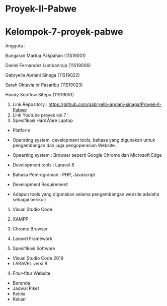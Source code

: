 # Proyek-II-Pabwe
# Kelompok-7-proyek-pabwe
Anggota   :  <p>Bungaran Martua Pakpahan (11S19001)</p>
             <p>Daniel Fernandez Lumbanraja (11S19006)</p>
             <p>Gabryella Apriani Sinaga (11S19022)</p>
             <p>Sarah Oktavia br Pasaribu (11S19023)</p>
             <p>Handy Sonflow Sitepu (11S19051)</p>


1. Link Repository : https://github.com/gabryella-apriani-sinaga/Proyek-II-Pabwe
2. Link Youtube proyek kel.7 : 
3. Spesifikasi HardWare Laptop
* Platform
* Operating system, development tools, bahasa yang digunakan untuk pengembangan dan juga pengoperasian Website.
* Opearting system 		: Browser seperti Google Chrome dan Microsoft Edge
* Development tools		: Laravel 8
* Bahasa Pemrograman 		: PHP, Javascript

* Development Requirement
* Adapun tools yang digunakan selama pengembangan website adalaha sebagai berikut:
1. Visual Studio Code
2. XAMPP
3. Chrome Browser
4. Laravel Framework



3. Spesifikasi Software

* Visual Studio Code 2019
* LARAVEL versi 8

4. Fitur-fitur Website

* Beranda
* Jadwal Piket
* Kelola
* Keluar



